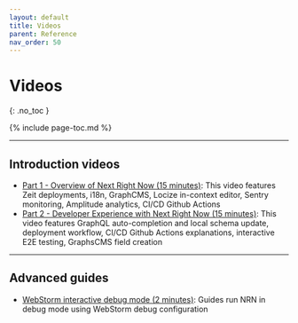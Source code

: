 ```yaml
---
layout: default
title: Videos
parent: Reference
nav_order: 50
---
```


# Videos
{: .no_toc }

{% include page-toc.md %}

---

## Introduction videos

- [Part 1 - Overview of Next Right Now (15 minutes)](http://youtu.be/kltkFwnFL-k?hd=1): This video features Zeit deployments, i18n, GraphCMS, Locize in-context editor, Sentry monitoring, Amplitude analytics, CI/CD Github Actions
- [Part 2 - Developer Experience with Next Right Now (15 minutes)](http://youtu.be/fGlgIEeUqFg?hd=1): This video features GraphQL auto-completion and local schema update, deployment workflow, CI/CD Github Actions explanations, interactive E2E testing, GraphsCMS field creation

---

## Advanced guides

- [WebStorm interactive debug mode (2 minutes)](http://youtu.be/3vbkiRAT4e8?hd=1): Guides run NRN in debug mode using WebStorm debug configuration
